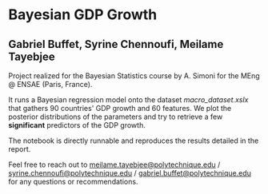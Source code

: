 # Bayesian GDP Growth
## Gabriel Buffet, Syrine Chennoufi, Meilame Tayebjee

Project realized for the Bayesian Statistics course by A. Simoni for the MEng @ ENSAE (Paris, France).

It runs a Bayesian regression model onto the dataset _macro_dataset.xslx_ that gathers 90 countries' GDP growth and 60 features.
We plot the posterior distributions of the parameters and try to retrieve a few **significant** predictors of the GDP growth.

The notebook is directly runnable and reproduces the results detailed in the report.

Feel free to reach out to meilame.tayebjee@polytechnique.edu / syrine.chennoufi@polytechnique.edu / gabriel.buffet@polytechnique.edu for any questions or recommendations.
